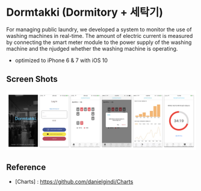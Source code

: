 # Dormtakki (Dormitory + 세탁기)

For managing public laundry, we developed a system to monitor the use of washing machines in real-time. The amount of electric current is measured by connecting the smart meter module to the power supply of the washing machine and the njudged whether the washing machine is operating.

- optimized to iPhone 6 & 7 with iOS 10

## Screen Shots
![launch_screenshot](./UI/summary.jpeg)

## Reference
- [Charts] : https://github.com/danielgindi/Charts
